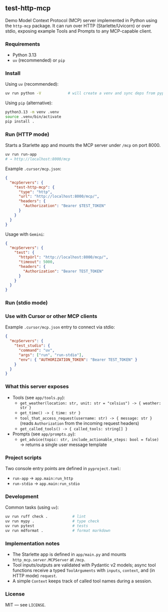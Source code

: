 ## test-http-mcp

Demo Model Context Protocol (MCP) server implemented in Python using the
`http-mcp` package. It can run over HTTP (Starlette/Uvicorn) or over stdio,
exposing example Tools and Prompts to any MCP-capable client.

### Requirements

- Python 3.13
- `uv` (recommended) or `pip`

### Install

Using `uv` (recommended):

```bash
uv run python -V            # will create a venv and sync deps from pyproject
```

Using `pip` (alternative):

```bash
python3.13 -m venv .venv
source .venv/bin/activate
pip install .
```

### Run (HTTP mode)

Starts a Starlette app and mounts the MCP server under `/mcp` on port 8000.

```bash
uv run run-app
# → http://localhost:8000/mcp
```

Example `.cursor/mcp.json`:

```json
{
  "mcpServers": {
    "test-http-mcp": {
      "type": "http",
      "url": "http://localhost:8000/mcp/",
      "headers": {
        "Authorization": "Bearer $TEST_TOKEN"
      }
    }
  }
}
```

Usage with `Gemini`:

```json
{
  "mcpServers": {
    "test": {
      "httpUrl": "http://localhost:8000/mcp/",
      "timeout": 5000,
      "headers": {
        "Authorization": "Bearer TEST_TOKEN"
      }
    }
  }
}
```

### Run (stdio mode)

### Use with Cursor or other MCP clients

Example `.cursor/mcp.json` entry to connect via stdio:

```json
{
  "mcpServers": {
    "test_studio": {
      "command": "uv",
      "args": ["run", "run-stdio"],
      "env": { "AUTHORIZATION_TOKEN": "Bearer TEST_TOKEN" }
    }
  }
}
```

### What this server exposes

- Tools (see `app/tools.py`):
  - `get_weather(location: str, unit: str = "celsius") -> { weather: str }`
  - `get_time() -> { time: str }`
  - `tool_that_access_request(username: str) -> { message: str }` (reads
    `Authorization` from the incoming request headers)
  - `get_called_tools() -> { called_tools: string[] }`
- Prompts (see `app/prompts.py`):
  - `get_advice(topic: str, include_actionable_steps: bool = false)` → returns a
    single user message template

### Project scripts

Two console entry points are defined in `pyproject.toml`:

- `run-app` → `app.main:run_http`
- `run-stdio` → `app.main:run_stdio`

### Development

Common tasks (using `uv`):

```bash
uv run ruff check .           # lint
uv run mypy .                 # type check
uv run pytest                 # tests
uv run mdformat .             # format markdown
```

### Implementation notes

- The Starlette app is defined in `app/main.py` and mounts
  `http_mcp.server.MCPServer` at `/mcp`.
- Tool inputs/outputs are validated with Pydantic v2 models; async tool
  functions receive a typed `ToolArguments` with `inputs`, `context`, and (in
  HTTP mode) `request`.
- A simple `Context` keeps track of called tool names during a session.

### License

MIT — see `LICENSE`.
